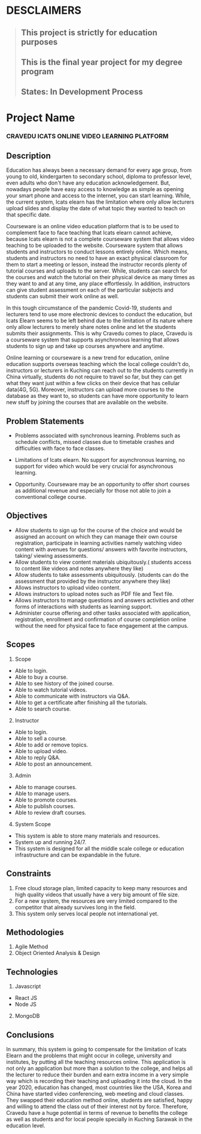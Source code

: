 # DESCLAIMERS

> ## This project is strictly for education purposes
>
> ## This is the final year project for my degree program
>
> ## States: In Development Process

# Project Name

### CRAVEDU ICATS ONLINE VIDEO LEARNING PLATFORM

## Description

Education has always been a necessary demand for every age group, from young to old, kindergarten to secondary school, diploma to professor level, even adults who don't have any education acknowledgement. But, nowadays people have easy access to knowledge as simple as opening your smart phone and access to the internet, you can start learning. While, the current system, Icats elearn has the limitation where only allow lecturers upload slides and display the date of what topic they wanted to teach on that specific date.

Courseware is an online video education platform that is to be used to complement face to face teaching that Icats elearn cannot achieve, because Icats elearn is not a complete courseware system that allows video teaching to be uploaded to the website. Courseware system that allows students and instructors to conduct lessons entirely online. Which means, students and instructors no need to have an exact physical classroom for them to start a meeting or lesson, instead the instructor records plenty of tutorial courses and uploads to the server. While, students can search for the courses and watch the tutorial on their physical device as many times as they want to and at any time, any place effortlessly. In addition, instructors can give student assessment on each of the particular subjects and students can submit their work online as well.

In this tough circumstance of the pandemic Covid-19, students and lecturers tend to use more electronic devices to conduct the education, but Icats Elearn seems to be left behind due to the limitation of its nature where only allow lecturers to merely share notes online and let the students submits their assignments. This is why Cravedu comes to place, Cravedu is a courseware system that supports asynchronous learning that allows students to sign up and take up courses anywhere and anytime.

Online learning or courseware is a new trend for education, online education supports overseas teaching which the local college couldn't do, instructors or lecturers in Kuching can reach out to the students currently in China virtually, students do not require to travel so far, but they can get what they want just within a few clicks on their device that has cellular data(4G, 5G). Moreover, instructors can upload more courses to the database as they want to, so students can have more opportunity to learn new stuff by joining the courses that are available on the website.

## Problem Statements

- Problems associated with synchronous learning. Problems such as schedule conflicts, missed classes due to timetable crashes and difficulties with face to face classes.

- Limitations of Icats elearn. No support for asynchronous learning, no support for video which would be very crucial for asynchronous learning.

- Opportunity. Courseware may be an opportunity to offer short courses as additional revenue and especially for those not able to join a conventional college course.

## Objectives

- Allow students to sign up for the course of the choice and would be assigned an account on which they can manage their own course registration, participate in learning activities namely watching video content with avenues for questions/ answers with favorite instructors, taking/ viewing assessments.
- Allow students to view content materials ubiquitously.( students access to content like videos and notes anywhere they like)
- Allow students to take assessments ubiquitously. (students can do the assessment that provided by the instructor anywhere they like)
- Allows instructors to upload video content.
- Allows instructors to upload notes such as PDF file and Text file.
- Allows instructors to manage questions and answers activities and other forms of interactions with students as learning support.
- Administer course offering and other tasks associated with application, registration, enrollment and confirmation of course completion online without the need for physical face to face engagement at the campus.

## Scopes

1. Scope

- Able to login.
- Able to buy a course.
- Able to see history of the joined course.
- Able to watch tutorial videos.
- Able to communicate with instructors via Q&A.
- Able to get a certificate after finishing all the tutorials.
- Able to search course.

2. Instructor

- Able to login.
- Able to sell a course.
- Able to add or remove topics.
- Able to upload video.
- Able to reply Q&A.
- Able to post an announcement.

3. Admin

- Able to manage courses.
- Able to manage users.
- Able to promote courses.
- Able to publish courses.
- Able to review draft courses.

4. System Scope

- This system is able to store many materials and resources.
- System up and running 24/7.
- This system is designed for all the middle scale college or education infrastructure and can be expandable in the future.

## Constraints

1. Free cloud storage plan, limited capacity to keep many resources and high quality videos that usually have a very big amount of file size.
2. For a new system, the resources are very limited compared to the competitor that already survives long in the field.
3. This system only serves local people not international yet.

## Methodologies

1. Agile Method
2. Object Oriented Analysis & Design

## Technologies

1. Javascript

- React JS
- Node JS

2. MongoDB

## Conclusions

In summary, this system is going to compensate for the limitation of Icats Elearn and the problems that might occur in college, university and institutes, by putting all the teaching resources online. This application is not only an application but more than a solution to the college, and helps all the lecturer to reduce their burden and earn extra income in a very simple way which is recording their teaching and uploading it into the cloud. In the year 2020, education has changed, most countries like the USA, Korea and China have started video conferencing, web meeting and cloud classes. They swapped their education method online, students are satisfied, happy and willing to attend the class out of their interest not by force. Therefore, Cravedu have a huge potential in terms of revenue to benefits the college as well as students and for local people specially in Kuching Sarawak in the education level.
